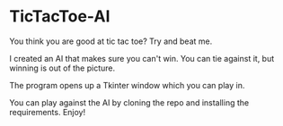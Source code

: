# TicTacToe-AI

You think you are good at tic tac toe? Try and beat me.

I created an AI that makes sure you can't win. You can tie against it, but winning is out of the picture.

The program opens up a Tkinter window which you can play in.

You can play against the AI by cloning the repo and installing the requirements.
Enjoy!
